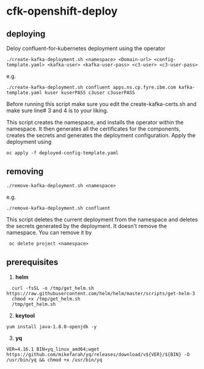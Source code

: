 # cfk-openshift-deploy

## deploying
Deloy confluent-for-kubernetes deployment using the operator

`
./create-kafka-deployment.sh <namespace> <Domain-url> <config-template.yaml> <kafka-user> <kafka-user-pass> <c3-user> <c3-user-pass>
`
 
e.g.

`
./create-kafka-deployment.sh confluent apps.ns.cp.fyre.ibm.com kafka-template.yaml kuser kuserPASS c3user c3userPASS
`

Before running this script make sure you edit the create-kafka-certs.sh and make sure line# 3 and 4 is to your liking.

This script creates the namespace, and installs the operator within the namespace. It then generates all the certificates for the components, creates the secrets and generates the deployment configuration. Apply the deployment using 

`
oc apply -f deployed-config-template.yaml
`
  
  
## removing
`
./remove-kafka-deployment.sh <namespace>
`
  
  e.g. 
  
  `
  ./remove-kafka-deployment.sh confluent
  `
  
This script deletes the current deployment from the namespace and deletes the secrets generated by the deployment. It doesn't remove the namespace. You can remove it by

` oc delete project <namespace>`
  
## prerequisites
1. **helm** 
```
  curl -fsSL -o /tmp/get_helm.sh https://raw.githubusercontent.com/helm/helm/master/scripts/get-helm-3
  chmod +x /tmp/get_helm.sh
  /tmp/get_helm.sh
```
2. **keytool**
```
yum install java-1.8.0-openjdk -y
```
3. **yq**
```
VER=4.16.1 BIN=yq_linux_amd64;wget https://github.com/mikefarah/yq/releases/download/v${VER}/${BIN} -O /usr/bin/yq && chmod +x /usr/bin/yq
```
